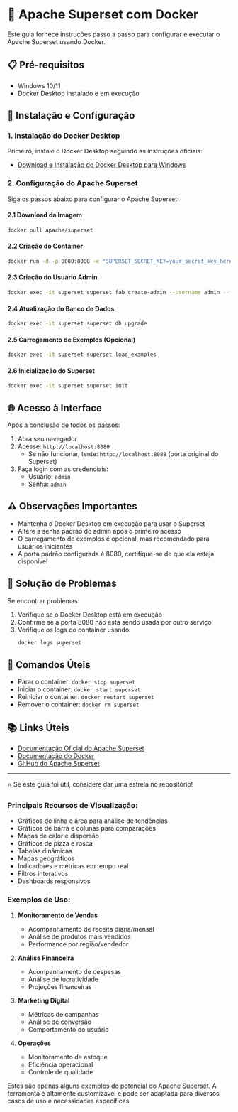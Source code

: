 # 🚀 Apache Superset com Docker

Este guia fornece instruções passo a passo para configurar e executar o Apache Superset usando Docker.

## 📋 Pré-requisitos

- Windows 10/11
- Docker Desktop instalado e em execução

## 🔧 Instalação e Configuração

### 1. Instalação do Docker Desktop

Primeiro, instale o Docker Desktop seguindo as instruções oficiais:
- [Download e Instalação do Docker Desktop para Windows](https://docs.docker.com/desktop/setup/install/windows-install/)

### 2. Configuração do Apache Superset

Siga os passos abaixo para configurar o Apache Superset:

#### 2.1 Download da Imagem
```bash
docker pull apache/superset
```

#### 2.2 Criação do Container
```bash
docker run -d -p 8080:8088 -e "SUPERSET_SECRET_KEY=your_secret_key_here" --name superset apache/superset
```

#### 2.3 Criação do Usuário Admin
```bash
docker exec -it superset superset fab create-admin --username admin --firstname Superset --lastname Admin --email admin@superset.com --password admin
```

#### 2.4 Atualização do Banco de Dados
```bash
docker exec -it superset superset db upgrade
```

#### 2.5 Carregamento de Exemplos (Opcional)
```bash
docker exec -it superset superset load_examples
```

#### 2.6 Inicialização do Superset
```bash
docker exec -it superset superset init
```

## 🌐 Acesso à Interface

Após a conclusão de todos os passos:
1. Abra seu navegador
2. Acesse: `http://localhost:8080`
   - Se não funcionar, tente: `http://localhost:8088` (porta original do Superset)
3. Faça login com as credenciais:
   - Usuário: `admin`
   - Senha: `admin`

## ⚠️ Observações Importantes

- Mantenha o Docker Desktop em execução para usar o Superset
- Altere a senha padrão do admin após o primeiro acesso
- O carregamento de exemplos é opcional, mas recomendado para usuários iniciantes
- A porta padrão configurada é 8080, certifique-se de que ela esteja disponível

## 🛟 Solução de Problemas

Se encontrar problemas:
1. Verifique se o Docker Desktop está em execução
2. Confirme se a porta 8080 não está sendo usada por outro serviço
3. Verifique os logs do container usando:
   ```bash
   docker logs superset
   ```

## 🔄 Comandos Úteis

- Parar o container: `docker stop superset`
- Iniciar o container: `docker start superset`
- Reiniciar o container: `docker restart superset`
- Remover o container: `docker rm superset`

## 📚 Links Úteis

- [Documentação Oficial do Apache Superset](https://superset.apache.org/docs/intro)
- [Documentação do Docker](https://docs.docker.com/)
- [GitHub do Apache Superset](https://github.com/apache/superset)

---
⭐ Se este guia foi útil, considere dar uma estrela no repositório!


### Principais Recursos de Visualização:
- Gráficos de linha e área para análise de tendências
- Gráficos de barra e colunas para comparações
- Mapas de calor e dispersão
- Gráficos de pizza e rosca
- Tabelas dinâmicas
- Mapas geográficos
- Indicadores e métricas em tempo real
- Filtros interativos
- Dashboards responsivos

### Exemplos de Uso:
1. **Monitoramento de Vendas**
   - Acompanhamento de receita diária/mensal
   - Análise de produtos mais vendidos
   - Performance por região/vendedor

2. **Análise Financeira**
   - Acompanhamento de despesas
   - Análise de lucratividade
   - Projeções financeiras

3. **Marketing Digital**
   - Métricas de campanhas
   - Análise de conversão
   - Comportamento do usuário

4. **Operações**
   - Monitoramento de estoque
   - Eficiência operacional
   - Controle de qualidade

Estes são apenas alguns exemplos do potencial do Apache Superset. A ferramenta é altamente customizável e pode ser adaptada para diversos casos de uso e necessidades específicas.
